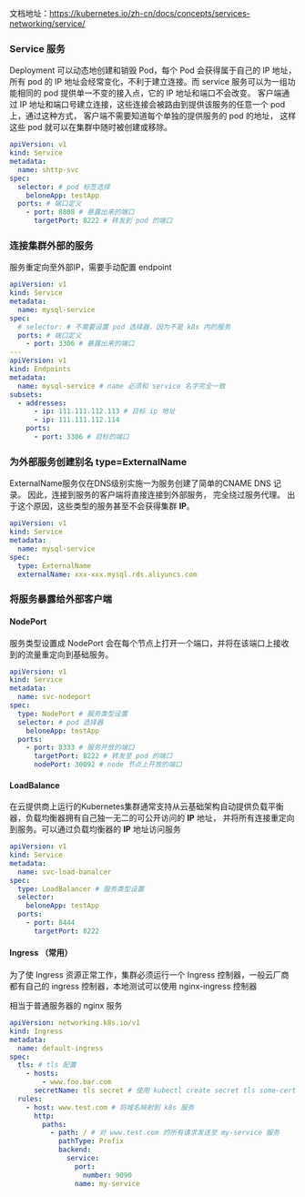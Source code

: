 文档地址：https://kubernetes.io/zh-cn/docs/concepts/services-networking/service/

### Service 服务

Deployment 可以动态地创建和销毁 Pod，每个 Pod 会获得属于自己的 IP 地址，所有 pod 的 IP 地址会经常变化，不利于建立连接。而 service 服务可以为一组功能相同的 pod 提供单一不变的接入点，它的 IP 地址和端口不会改变。 客户端通过 IP 地址和端口号建立连接，这些连接会被路由到提供该服务的任意一个 pod 上，通过这种方式， 客户端不需要知道每个单独的提供服务的 pod 的地址， 这样这些 pod 就可以在集群中随时被创建或移除。

```yaml
apiVersion: v1
kind: Service
metadata:
  name: shttp-svc
spec:
  selector: # pod 标签选择
    beloneApp: testApp
  ports: # 端口定义
    - port: 8808 # 暴露出来的端口
      targetPort: 8222 # 转发到 pod 的端口
```

### 连接集群外部的服务

服务重定向至外部IP，需要手动配置 endpoint

```yaml
apiVersion: v1
kind: Service
metadata:
  name: mysql-service
spec:
  # selector: # 不需要设置 pod 选择器，因为不是 k8s 内的服务
  ports: # 端口定义
    - port: 3306 # 暴露出来的端口
---
apiVersion: v1
kind: Endpoints
metadata:
  name: mysql-service # name 必须和 service 名字完全一致
subsets:
  - addresses:
      - ip: 111.111.112.113 # 目标 ip 地址
      - ip: 111.111.112.114 
    ports:
      - port: 3306 # 目标的端口
```

### 为外部服务创建别名 type=ExternalName

ExternalName服务仅在DNS级别实施一为服务创建了简单的CNAME DNS 记录。 因此，连接到服务的客户端将直接连接到外部服务， 完全绕过服务代理。 出于这个原因，这些类型的服务甚至不会获得集群 **IP**。

```yaml
apiVersion: v1
kind: Service
metadata:
  name: mysql-service
spec:
  type: ExternalName
  externalName: xxx-xxx.mysql.rds.aliyuncs.com
```

### 将服务暴露给外部客户端

#### NodePort

服务类型设置成 NodePort 会在每个节点上打开一个端口，并将在该端口上接收到的流量重定向到基础服务。

```yaml
apiVersion: v1
kind: Service
metadata:
  name: svc-nodeport
spec:
  type: NodePort # 服务类型设置
  selector: # pod 选择器
    beloneApp: testApp
  ports:
    - port: 8333 # 服务开放的端口
      targetPort: 8222 # 转发至 pod 的端口
      nodePort: 30092 # node 节点上开放的端口
```

#### LoadBalance

在云提供商上运行的Kubernetes集群通常支持从云基础架构自动提供负载平衡器，负载均衡器拥有自己独一无二的可公开访问的 **IP** 地址， 并将所有连接重定向到服务。可以通过负载均衡器的 **IP** 地址访问服务

```yaml
apiVersion: v1
kind: Service
metadata:
  name: svc-load-banalcer
spec:
  type: LoadBalancer # 服务类型设置
  selector:
    beloneApp: testApp
  ports:
    - port: 8444 
      targetPort: 8222
```

#### Ingress （常用）

为了使 Ingress 资源正常工作，集群必须运行一个 Ingress 控制器，一般云厂商都有自己的 ingress 控制器，本地测试可以使用 nginx-ingress 控制器

相当于普通服务器的 nginx 服务

```yaml
apiVersion: networking.k8s.io/v1
kind: Ingress
metadata:
  name: default-ingress
spec:
  tls: # tls 配置
    - hosts:
        - www.foo.bar.com
      secretName: tls secret # 使用 kubectl create secret tls some-cert-name --key=/foo/xxx.key --cert=/bar/xxx.pem 创建
  rules: 
    - host: www.test.com # 将域名映射到 k8s 服务
      http:
        paths:
          - path: / # 对 www.test.com 的所有请求发送至 my-service 服务
            pathType: Prefix
            backend:
              service:
                port:
                  number: 9090
                name: my-service
```

